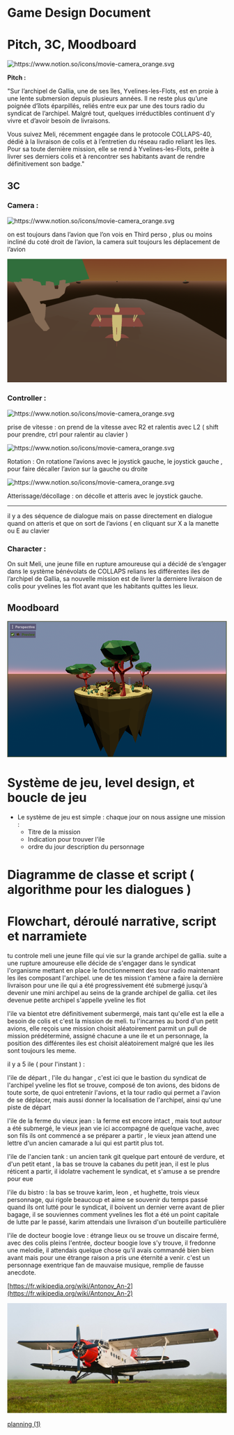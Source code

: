 # Game Design Document

# Pitch, 3C, Moodboard

<aside>
<img src="https://www.notion.so/icons/movie-camera_orange.svg" alt="https://www.notion.so/icons/movie-camera_orange.svg" width="40px" />

**Pitch :** 

"Sur l’archipel de Gallia, une de ses îles, Yvelines-les-Flots, est en proie à une lente submersion depuis plusieurs années. Il ne reste plus qu’une poignée d’îlots éparpillés, reliés entre eux par une des tours radio du syndicat de l’archipel. Malgré tout, quelques irréductibles continuent d’y vivre et d’avoir besoin de livraisons.

Vous suivez Meli, récemment engagée dans le protocole COLLAPS-40, dédié à la livraison de colis et à l’entretien du réseau radio reliant les îles. Pour sa toute dernière mission, elle se rend à Yvelines-les-Flots, prête à livrer ses derniers colis et à rencontrer ses habitants avant de rendre définitivement son badge."

</aside>

## 3C

### Camera :

<aside>
<img src="https://www.notion.so/icons/movie-camera_orange.svg" alt="https://www.notion.so/icons/movie-camera_orange.svg" width="40px" />

on est toujours dans l’avion que l’on vois en Third perso , plus ou moins incliné du coté droit de l’avion, la camera suit toujours les déplacement de l’avion

</aside>

![image.png](image.png)

### Controller :

<aside>
<img src="https://www.notion.so/icons/movie-camera_orange.svg" alt="https://www.notion.so/icons/movie-camera_orange.svg" width="40px" />

prise de vitesse : on prend de la vitesse avec R2 et ralentis avec L2 ( shift pour prendre, ctrl pour ralentir au clavier ) 

</aside>

<aside>
<img src="https://www.notion.so/icons/movie-camera_orange.svg" alt="https://www.notion.so/icons/movie-camera_orange.svg" width="40px" />

Rotation : On rotatione l’avions avec le joystick gauche, le joystick gauche , pour faire décaller l’avion sur la gauche ou droite

</aside>

<aside>
<img src="https://www.notion.so/icons/movie-camera_orange.svg" alt="https://www.notion.so/icons/movie-camera_orange.svg" width="40px" />

Atterissage/décollage : on décolle et atteris avec le joystick gauche.

</aside>

---

il y a des séquence de dialogue mais on passe directement en dialogue quand on atteris et que on sort de l’avions ( en cliquant sur X a la manette ou E au clavier 

### Character :

On suit Meli, une jeune fille en rupture amoureuse qui a décidé de s’engager dans le système bénévolats de COLLAPS relians les différentes iles de l’archipel de Gallia, sa nouvelle mission est de livrer la derniere livraison de colis pour yvelines les flot avant que les habitants quittes les lieux.

## Moodboard

![image.png](image%201.png)

# Système de jeu, level design, et boucle de jeu

- Le système de jeu est simple : chaque jour on nous assigne une mission :
    - Titre de la mission
    - Indication pour trouver l’ile
    - ordre du jour description du personnage

# Diagramme de classe et script ( algorithme pour les dialogues )

# Flowchart, déroulé narrative, script et narramiete

tu controle meli une jeune fille qui vie sur la grande archipel de gallia. suite a une rupture amoureuse elle décide de s'engager dans le syndicat l'organisme mettant en place le fonctionnement des tour radio maintenant les iles composant l'archipel. une de tes mission t'amène a faire la dernière livraison pour une ile qui a été progressivement été submergé jusqu'à devenir une mini archipel au seins de la grande archipel de gallia. cet iles devenue petite archipel s'appelle yveline les flot

l'ile va bientot etre définitivement subermergé, mais tant qu'elle est la elle a besoin de colis et c'est la mission de meli. tu l'incarnes au bord d'un petit avions, elle reçois une mission choisit aléatoirement parmit un pull de mission prédéterminé, assigné chacune a une ile et un personnage, la position des différentes iles est choisit aléatoirement malgré que les iles sont toujours les meme.

il y a 5 ile ( pour l'instant ) :

l'ile de départ , l'ile du hangar , c'est ici que le bastion du syndicat de l'archipel yveline les flot se trouve, composé de ton avions, des bidons de toute sorte, de quoi entretenir l'avions, et la tour radio qui permet a l'avion de se déplacer, mais aussi donner la localisation de l'archipel, ainsi qu'une piste de départ

l'ile de la ferme du vieux jean : la ferme est encore intact , mais tout autour a été submergé, le vieux jean vie ici accompagné de quelque vache, avec son fils ils ont commencé a se préparer a partir , le vieux jean attend une lettre d'un ancien camarade a lui qui est partit plus tot.

l'ile de l'ancien tank : un ancien tank git quelque part entouré de verdure, et d'un petit etant , la bas se trouve la cabanes du petit jean, il est le plus réticent a partir, il idolatre vachement le syndicat, et s'amuse a se prendre pour eue

l'ile du bistro : la bas se trouve karim, leon , et hughette, trois vieux personnage, qui rigole beaucoup et aime se souvenir du temps passé quand ils ont lutté pour le syndicat, il boivent un dernier verre avant de plier bagage, il se souviennes comment yvelines les flot a été un point capitale de lutte par le passé, karim attendais une livraison d'un bouteille particulière

l'ile de docteur boogie love : étrange lieux ou se trouve un discaire fermé, avec des colis pleins l'entrée, docteur boogie love s'y trouve, il fredonne une melodie, il attendais quelque chose qu'il avais commandé bien bien avant mais pour une étrange raison a pris une éternité a venir. c'est un personnage exentrique fan de mauvaise musique, remplie de fausse anecdote.

[https://fr.wikipedia.org/wiki/Antonov_An-2](https://fr.wikipedia.org/wiki/Antonov_An-2)

![image.png](image%202.png)

[](https://www.notion.so/2468bef315518030839ff0dcd54ac54d?pvs=21)

[planning (1)](https://www.notion.so/2468bef3155180d09c2ce5174ae4138c?pvs=21)
